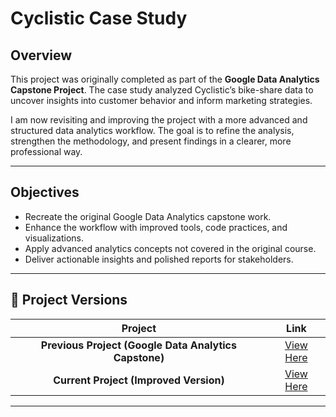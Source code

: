 # Cyclistic Case Study

## Overview
This project was originally completed as part of the **Google Data Analytics Capstone Project**. The case study analyzed Cyclistic’s bike-share data to uncover insights into customer behavior and inform marketing strategies.

I am now revisiting and improving the project with a more advanced and structured data analytics workflow. The goal is to refine the analysis, strengthen the methodology, and present findings in a clearer, more professional way.

---

## Objectives
- Recreate the original Google Data Analytics capstone work.
- Enhance the workflow with improved tools, code practices, and visualizations.
- Apply advanced analytics concepts not covered in the original course.
- Deliver actionable insights and polished reports for stakeholders.

---

## 📂 Project Versions

| Project | Link |
|:-------:|:----:|
| **Previous Project (Google Data Analytics Capstone)** | [View Here]() |
| **Current Project (Improved Version)** | [View Here]() |

---
